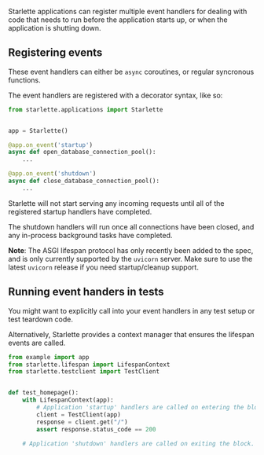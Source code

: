 
Starlette applications can register multiple event handlers for dealing with
code that needs to run before the application starts up, or when the application
is shutting down.

## Registering events

These event handlers can either be `async` coroutines, or regular syncronous
functions.

The event handlers are registered with a decorator syntax, like so:

```python
from starlette.applications import Starlette


app = Starlette()

@app.on_event('startup')
async def open_database_connection_pool():
    ...

@app.on_event('shutdown')
async def close_database_connection_pool():
    ...

```

Starlette will not start serving any incoming requests until all of the
registered startup handlers have completed.

The shutdown handlers will run once all connections have been closed, and
any in-process background tasks have completed.

**Note**: The ASGI lifespan protocol has only recently been added to the spec,
and is only currently supported by the `uvicorn` server. Make sure to use the
latest `uvicorn` release if you need startup/cleanup support.

## Running event handers in tests

You might want to explicitly call into your event handlers in any test setup
or test teardown code.

Alternatively, Starlette provides a context manager that ensures the
lifespan events are called.

```python
from example import app
from starlette.lifespan import LifespanContext
from starlette.testclient import TestClient


def test_homepage():
    with LifespanContext(app):
        # Application 'startup' handlers are called on entering the block.
        client = TestClient(app)
        response = client.get("/")
        assert response.status_code == 200

    # Application 'shutdown' handlers are called on exiting the block.
```

